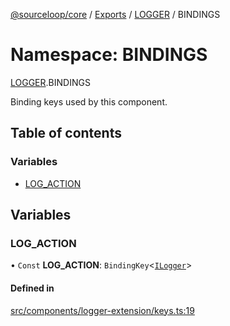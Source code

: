 [@sourceloop/core](../README.md) / [Exports](../modules.md) / [LOGGER](LOGGER.md) / BINDINGS

# Namespace: BINDINGS

[LOGGER](LOGGER.md).BINDINGS

Binding keys used by this component.

## Table of contents

### Variables

- [LOG\_ACTION](LOGGER.BINDINGS.md#log_action)

## Variables

### LOG\_ACTION

• `Const` **LOG\_ACTION**: `BindingKey`<[`ILogger`](../interfaces/ILogger.md)\>

#### Defined in

[src/components/logger-extension/keys.ts:19](https://github.com/sourcefuse/loopback4-microservice-catalog/blob/53060ad88/packages/core/src/components/logger-extension/keys.ts#L19)
